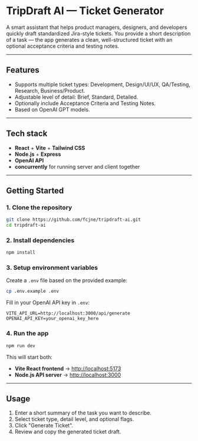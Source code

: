 

# TripDraft AI — Ticket Generator

A smart assistant that helps product managers, designers, and developers quickly draft standardized Jira-style tickets.
You provide a short description of a task — the app generates a clean, well-structured ticket with an optional acceptance criteria and testing notes.

---

## Features

- Supports multiple ticket types: Development, Design/UI/UX, QA/Testing, Research, Business/Product.
- Adjustable level of detail: Brief, Standard, Detailed.
- Optionally include Acceptance Criteria and Testing Notes.
- Based on OpenAI GPT models.

---

## Tech stack

- **React** + **Vite** + **Tailwind CSS**
- **Node.js** + **Express**
- **OpenAI API**
- **concurrently** for running server and client together

---

## Getting Started

### 1️. Clone the repository

```bash
git clone https://github.com/fcjne/tripdraft-ai.git
cd tripdraft-ai
```

### 2️. Install dependencies

```bash
npm install
```

### 3️. Setup environment variables

Create a `.env` file based on the provided example:

```bash
cp .env.example .env
```

Fill in your OpenAI API key in `.env`:

```env
VITE_API_URL=http://localhost:3000/api/generate
OPENAI_API_KEY=your_openai_key_here
```

### 4️. Run the app

```bash
npm run dev
```

This will start both:
- **Vite React frontend** → [http://localhost:5173](http://localhost:5173)
- **Node.js API server** → [http://localhost:3000](http://localhost:3000)

---

## Usage

1. Enter a short summary of the task you want to describe.
2. Select ticket type, detail level, and optional flags.
3. Click "Generate Ticket".
4. Review and copy the generated ticket draft.
